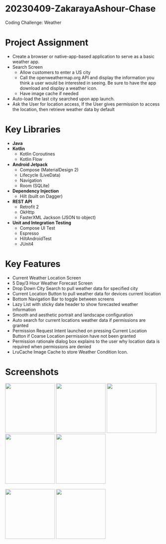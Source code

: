 # 20230409-ZakarayaAshour-Chase
Coding Challenge: Weather

# Project Assignment
- Create a browser or native-app-based application to serve as a basic weather app.
- Search Screen
  - Allow customers to enter a US city
  - Call the openweathermap.org API and display the information you think a user would be interested in seeing. Be sure to have the app download and display a weather icon.
  - Have image cache if needed
- Auto-load the last city searched upon app launch.
- Ask the User for location access, If the User gives permission to access the location, then retrieve weather data by default

# Key Libraries
- **Java**
- **Kotlin**
  - Kotlin Coroutines
  - Kotlin Flow
- **Android Jetpack**
  - Compose (MaterialDesign 2)
  - Lifecycle (LiveData)
  - Navigation
  - Room (SQLite)
- **Dependency Injection**
  - Hilt (built on Dagger)
- **REST API**
  - Retrofit 2
  - OkHttp
  - FasterXML Jackson (JSON to object)
- **Unit and Integration Testing**
  - Compose UI Test
  - Espresso
  - HiltAndroidTest
  - JUnit4

# Key Features
  - Current Weather Location Screen
  - 5 Day/3 Hour Weather Forecast Screen
  - Drop Down City Search to pull weather data for specified city
  - Current Location Button to pull weather data for devices current location
  - Bottom Navigation Bar to toggle between screens
  - Lazy List with sticky date header to show forecasted weather information
  - Smooth and aesthetic portrait and landscape configuration
  - Auto search for current locations weather data if permissions are granted
  - Permission Request Intent launched on pressing Current Location Button if Coarse Location permission have not been granted
  - Permission rationale dialog box explains to the user why location data is required when permissions are denied
  - LruCache Image Cache to store Weather Condition Icon.

# Screenshots
<p float="left">
<img src="https://user-images.githubusercontent.com/39238415/230876683-1c12a77e-144b-44ab-adc8-e13aba768ec4.png" width="160" />  
<img src="https://user-images.githubusercontent.com/39238415/230876727-661598ba-b719-48f4-924b-2caedd070917.png" width="160" />
<img src="https://user-images.githubusercontent.com/39238415/230876746-88d26d4a-6091-4ab9-8a36-6795abd5aa23.png" width="160" />
<img src="https://user-images.githubusercontent.com/39238415/230876761-48a27e8a-de15-419a-b8ab-2e2096cf4c94.png" width="160" />
<img src="https://user-images.githubusercontent.com/39238415/230876777-4f70c77a-3ebc-4893-b906-3ea7362496e4.png" width="160" />
</p>
<p float="left">
 <img src="https://user-images.githubusercontent.com/39238415/230876907-62cb5c3d-9390-4552-aa61-a0faea854ca7.png" height="160" />
 <img src="https://user-images.githubusercontent.com/39238415/230880760-10d8311d-3512-4a22-ae9e-5e68c0ef1357.png" height="160" />
</p>


